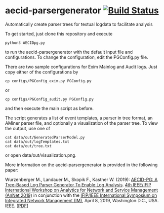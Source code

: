 # aecid-parsergenerator [![Build Status](https://travis-ci.org/ait-aecid/aecid-parsergenerator.svg?branch=master)](https://travis-ci.org/ait-aecid/aecid-parsergenerator)
Automatically create parser trees for textual logdata to facilitate analysis

To get started, just clone this repository and execute
```
python3 AECIDpg.py
```
to run the aecid-parsergenerator with the default input file and configurations. To change the configuration, edit the PGConfig.py file.

There are two sample configurations for Exim Mainlog and Audit logs. Just copy either of the configurations by
```
cp configs/PGConfig_exim.py PGConfig.py
```
or
```
cp configs/PGConfig_audit.py PGConfig.py
```
and then execute the main script as before.

The script generates a list of event templates, a parser in tree format, an AMiner parser file, and optionally a visualization of the parser tree. To view the output, use one of
```
cat data/out/GeneratedParserModel.py
cat data/out/logTemplates.txt
cat data/out/tree.txt
```
or open data/out/visualization.png.

More information on the aecid-parsergenerator is provided in the following paper: 

Wurzenberger M., Landauer M., Skopik F., Kastner W. (2019): [AECID-PG: A Tree-Based Log Parser Generator To Enable Log Analysis](https://ieeexplore.ieee.org/document/8717887). [4th IEEE/IFIP International Workshop on Analytics for Network and Service Management (AnNet 2019)](https://annet2019.moogsoft.com/) in conjunction with the [IFIP/IEEE International Symposium on Integrated Network Management (IM)](https://im2019.ieee-im.org/), April 8, 2019, Washington D.C., USA. IEEE. \[[PDF](https://www.markuswurzenberger.com/wp-content/uploads/2020/05/2019_annet.pdf)\]
